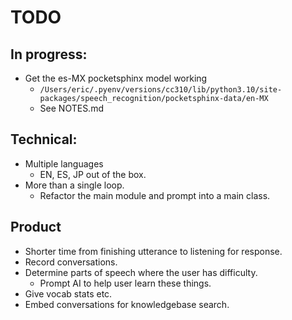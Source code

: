# TODO

## In progress:
- Get the es-MX pocketsphinx model working
  - `/Users/eric/.pyenv/versions/cc310/lib/python3.10/site-packages/speech_recognition/pocketsphinx-data/en-MX`
  - See NOTES.md

## Technical:
- Multiple languages
  - EN, ES, JP out of the box.
- More than a single loop.
  - Refactor the main module and prompt into a main class.

## Product
- Shorter time from finishing utterance to listening for response.
- Record conversations.
- Determine parts of speech where the user has difficulty.
  - Prompt AI to help user learn these things.
- Give vocab stats etc.
- Embed conversations for knowledgebase search.
